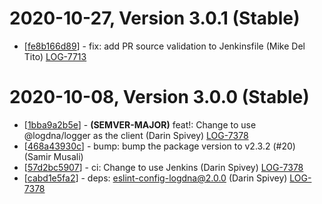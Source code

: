 # 2020-10-27, Version 3.0.1 (Stable)

* [[fe8b166d89](https://github.com/logdna/logdna-winston/commit/fe8b166d89)] - fix: add PR source validation to Jenkinsfile (Mike Del Tito) [LOG-7713](https://logdna.atlassian.net/browse/LOG-7713)

# 2020-10-08, Version 3.0.0 (Stable)

* [[1bba9a2b5e](https://github.com/logdna/logdna-winston/commit/1bba9a2b5e)] - **(SEMVER-MAJOR)** feat!: Change to use @logdna/logger as the client (Darin Spivey) [LOG-7378](https://logdna.atlassian.net/browse/LOG-7378)
* [[468a43930c](https://github.com/logdna/logdna-winston/commit/468a43930c)] - bump: bump the package version to v2.3.2 (#20) (Samir Musali)
* [[57d2bc5907](https://github.com/logdna/logdna-winston/commit/57d2bc5907)] - ci: Change to use Jenkins (Darin Spivey) [LOG-7378](https://logdna.atlassian.net/browse/LOG-7378)
* [[cabd1e5fa2](https://github.com/logdna/logdna-winston/commit/cabd1e5fa2)] - deps: eslint-config-logdna@2.0.0 (Darin Spivey) [LOG-7378](https://logdna.atlassian.net/browse/LOG-7378)
